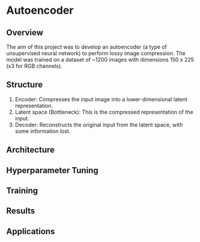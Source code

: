 # Autoencoder

## Overview 

The aim of this project was to develop an autoencoder (a type of unsupervised neural network) to perform lossy image compression. The model was trained on a dataset of ~1200 images with dimensions 150 x 225 (x3 for RGB channels).

## Structure 

1. Encoder: Compresses the input image into a lower-dimensional latent representation.
2. Latent space (Bottleneck): This is the compressed representation of the input.
3. Decoder: Reconstructs the original input from the latent space, with some information lost.

## Architecture 

## Hyperparameter Tuning

## Training 

## Results

## Applications 